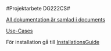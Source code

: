 #Projektarbete DG222CS#

[All dokumentation är samlad i documents](documents/)

[Use-Cases](https://github.com/Grenmyr/ProjektarbetePHPdg222cs/blob/master/documents/Testfall%20UC1%20Generate%20Code%20From%20UML.docx?raw=true)




För installation gå till
[InstallationsGuide](documents/InstallationGuide.md)
